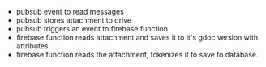  - pubsub event to read messages
 - pubsub stores attachment to drive
 - pubsub triggers an event to firebase function
 - firebase function reads attachment and saves it to it's gdoc version with attributes
 - firebase function reads the attachment, tokenizes it to save to database.

